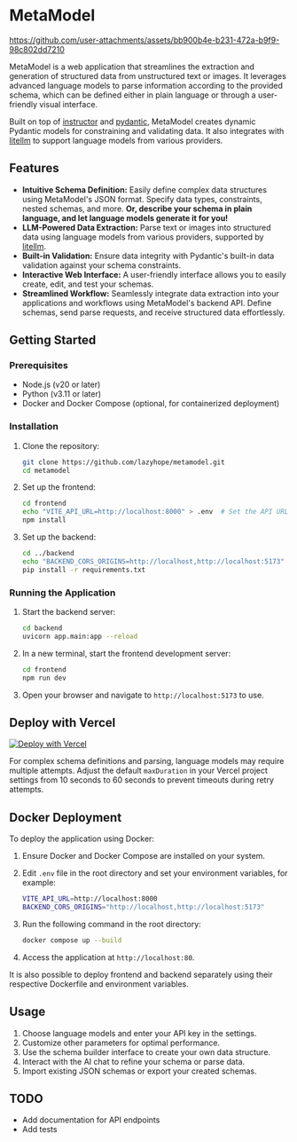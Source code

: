 # MetaModel

https://github.com/user-attachments/assets/bb900b4e-b231-472a-b9f9-98c802dd7210

MetaModel is a web application that streamlines the extraction and generation of structured data from unstructured text or images. It leverages advanced language models to parse information according to the provided schema, which can be defined either in plain language or through a user-friendly visual interface.

Built on top of [instructor](https://github.com/jxnl/instructor) and [pydantic](https://github.com/pydantic/pydantic), MetaModel creates dynamic Pydantic models for constraining and validating data. It also integrates with [litellm](https://github.com/BerriAI/litellm) to support language models from various providers.

## Features

- **Intuitive Schema Definition:** Easily define complex data structures using MetaModel's JSON format. Specify data types, constraints, nested schemas, and more. **Or, describe your schema in plain language, and let language models generate it for you!**
- **LLM-Powered Data Extraction:** Parse text or images into structured data using language models from various providers, supported by [litellm](https://github.com/BerriAI/litellm).
- **Built-in Validation:** Ensure data integrity with Pydantic's built-in data validation against your schema constraints.
- **Interactive Web Interface:**  A user-friendly interface allows you to easily create, edit, and test your schemas.
- **Streamlined Workflow:**  Seamlessly integrate data extraction into your applications and workflows using MetaModel's backend API. Define schemas, send parse requests, and receive structured data effortlessly.

## Getting Started

### Prerequisites

- Node.js (v20 or later)
- Python (v3.11 or later)
- Docker and Docker Compose (optional, for containerized deployment)

### Installation

1. Clone the repository:

   ```sh
   git clone https://github.com/lazyhope/metamodel.git
   cd metamodel
   ```

2. Set up the frontend:

   ```sh
   cd frontend
   echo "VITE_API_URL=http://localhost:8000" > .env  # Set the API URL
   npm install
   ```

3. Set up the backend:

   ```sh
   cd ../backend
   echo "BACKEND_CORS_ORIGINS=http://localhost,http://localhost:5173" > .env  # Optional: set the CORS origins (separated by commas)
   pip install -r requirements.txt
   ```

### Running the Application

1. Start the backend server:

   ```sh
   cd backend
   uvicorn app.main:app --reload
   ```

2. In a new terminal, start the frontend development server:

   ```sh
   cd frontend
   npm run dev
   ```

3. Open your browser and navigate to `http://localhost:5173` to use.

## Deploy with Vercel

[![Deploy with Vercel](https://vercel.com/button)](https://vercel.com/new/clone?repository-url=https%3A%2F%2Fgithub.com%2Flazyhope%2Fmetamodel)

For complex schema definitions and parsing, language models may require multiple attempts. Adjust the default `maxDuration` in your Vercel project settings from 10 seconds to 60 seconds to prevent timeouts during retry attempts.

## Docker Deployment

To deploy the application using Docker:

1. Ensure Docker and Docker Compose are installed on your system.
2. Edit `.env` file in the root directory and set your environment variables, for example:

   ```sh
   VITE_API_URL=http://localhost:8000
   BACKEND_CORS_ORIGINS="http://localhost,http://localhost:5173"
   ```

3. Run the following command in the root directory:

   ```sh
   docker compose up --build
   ```

4. Access the application at `http://localhost:80`.

It is also possible to deploy frontend and backend separately using their respective Dockerfile and environment variables.

## Usage

1. Choose language models and enter your API key in the settings.
2. Customize other parameters for optimal performance.
3. Use the schema builder interface to create your own data structure.
4. Interact with the AI chat to refine your schema or parse data.
5. Import existing JSON schemas or export your created schemas.

## TODO

- Add documentation for API endpoints
- Add tests
